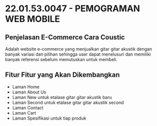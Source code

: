 # 22.01.53.0047 - PEMOGRAMAN WEB MOBILE



## Penjelasan E-Commerce Cara Coustic
Adalah website e-commerce yang menjualkan gitar gitar akustik dengan banyak variasi dan pilihan sehingga user dapat menelusuri dan memiliki banyak referensi sebelum memutuskan untuk membeli.

## Fitur Fitur yang Akan Dikembangkan
- Laman Home
- Laman About Us
- Laman New untuk etalase gitar gitar akustik baru
- Laman Second untuk etalase gitar gitar akustik second
- Laman Contact
- Laman Cart
- Laman Spesifikasi untuk tiap produk


